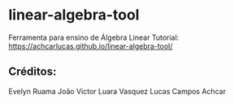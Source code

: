 # linear-algebra-tool
Ferramenta para ensino de Álgebra Linear
Tutorial: https://achcarlucas.github.io/linear-algebra-tool/

## Créditos:
Evelyn Ruama
João Victor
Luara Vasquez
Lucas Campos Achcar
